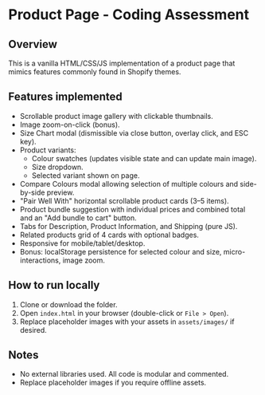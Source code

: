 # Product Page - Coding Assessment

## Overview
This is a vanilla HTML/CSS/JS implementation of a product page that mimics features commonly found in Shopify themes.

## Features implemented
- Scrollable product image gallery with clickable thumbnails.
- Image zoom-on-click (bonus).
- Size Chart modal (dismissible via close button, overlay click, and ESC key).
- Product variants:
  - Colour swatches (updates visible state and can update main image).
  - Size dropdown.
  - Selected variant shown on page.
- Compare Colours modal allowing selection of multiple colours and side-by-side preview.
- "Pair Well With" horizontal scrollable product cards (3–5 items).
- Product bundle suggestion with individual prices and combined total and an "Add bundle to cart" button.
- Tabs for Description, Product Information, and Shipping (pure JS).
- Related products grid of 4 cards with optional badges.
- Responsive for mobile/tablet/desktop.
- Bonus: localStorage persistence for selected colour and size, micro-interactions, image zoom.

## How to run locally
1. Clone or download the folder.
2. Open `index.html` in your browser (double-click or `File > Open`).
3. Replace placeholder images with your assets in `assets/images/` if desired.

## Notes
- No external libraries used. All code is modular and commented.
- Replace placeholder images if you require offline assets.
